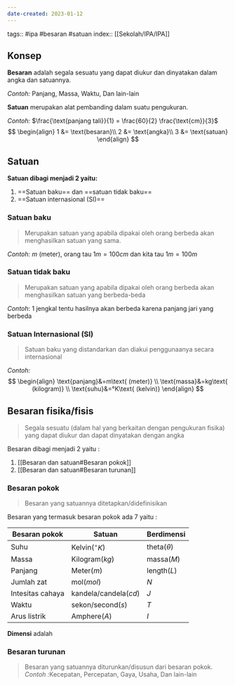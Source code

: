 ```yaml
---
date-created: 2023-01-12
---
```

tags:: #ipa #besaran #satuan
index:: [[Sekolah/IPA/IPA]]
## Konsep

**Besaran** adalah segala sesuatu yang dapat diukur dan dinyatakan dalam angka dan satuannya.

*Contoh:* Panjang, Massa, Waktu, Dan lain-lain

**Satuan** merupakan alat pembanding dalam suatu pengukuran.

*Contoh:* $\frac{\text{panjang tali}}{1} = \frac{60}{2} \frac{\text{cm}}{3}$
$$
\begin{align}
1 &= \text{besaran}\\
2 &= \text{angka}\\
3 &= \text{satuan}
\end{align}
$$
## Satuan

**Satuan dibagi menjadi 2 yaitu:** 
1. ==Satuan baku== dan ==satuan tidak baku==
2. ==Satuan internasional (SI)==

### Satuan baku

> Merupakan satuan yang apabila dipakai oleh orang berbeda akan menghasilkan satuan yang sama.

*Contoh:* $m\text{ (meter)}$, orang tau $1m=100cm$ dan kita tau $1m=100m$

### Satuan tidak baku

> Merupakan satuan yang apabila dipakai oleh orang berbeda akan menghasilkan satuan yang berbeda-beda

*Contoh*: $1\text{ jengkal}$ tentu hasilnya akan berbeda karena panjang jari yang berbeda

### Satuan Internasional (SI)

> Satuan baku yang distandarkan dan diakui penggunaanya secara internasional

*Contoh:* 
$$
\begin{align}
\text{panjang}&=m\text{ (meter)} \\
\text{massa}&=kg\text{ (kilogram)} \\
\text{suhu}&=°K\text{ (kelvin)}
\end{align}
$$

## Besaran fisika/fisis

> Segala sesuatu (dalam hal yang berkaitan dengan pengukuran fisika) yang dapat diukur dan dapat dinyatakan dengan angka

Besaran dibagi menjadi 2 yaitu :
1. [[Besaran dan satuan#Besaran pokok]]
2. [[Besaran dan satuan#Besaran turunan]]

### Besaran pokok

> Besaran yang satuannya ditetapkan/didefinisikan

Besaran yang termasuk besaran pokok ada 7 yaitu :

| Besaran pokok    | Satuan                | Berdimensi      |
| ---------------- | --------------------- | --------------- |
| Suhu             | Kelvin($^{\circ}K$)   | theta($\theta$) |
| Massa            | Kilogram($kg$)        | massa($M$)      |
| Panjang          | Meter($m$)            | length($L$)     |
| Jumlah zat       | mol($mol$)            | $N$             |
| Intesitas cahaya | kandela/candela($cd$) | $J$             |
| Waktu            | sekon/second($s$)     | $T$             |
| Arus listrik                 | Amphere($A$)                      |     $I$            |

**Dimensi** adalah

### Besaran turunan

> Besaran yang satuannya diturunkan/disusun dari besaran pokok. *Contoh :*$\text{Kecepatan, Percepatan, Gaya, Usaha, Dan lain-lain}$

